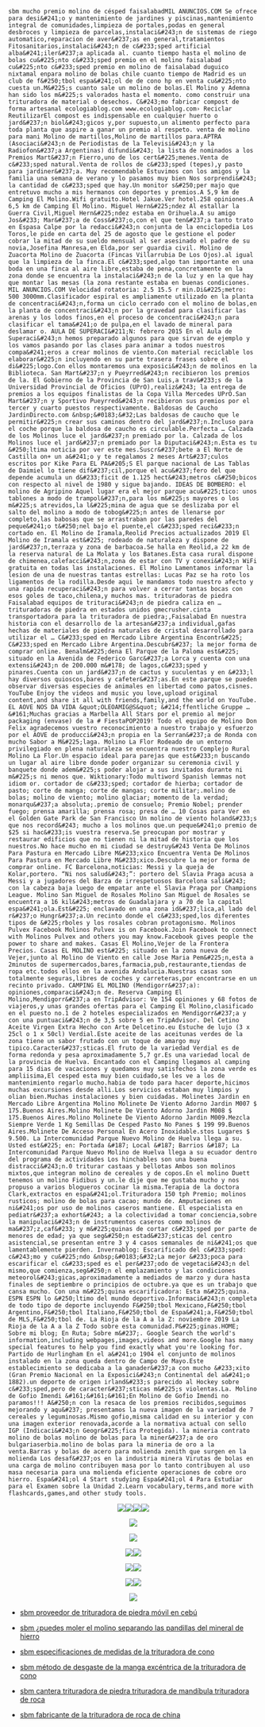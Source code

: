 
```
sbm mucho premio molino de césped faisalabadMIL ANUNCIOS.COM Se ofrece para desi&#241;o y mantenimiento de jardines y piscinas,mantenimiento integral de comunidades,limpieza de portales,podas en general desbroces y limpieza de parcelas,instalaci&#243;n de sistemas de riego automatico,reparacion de aver&#237;as en general,tratamientos Fitosanitarios,instalaci&#243;n de c&#233;sped artificial alba&#241;iler&#237;a aplicada al. cuanto tiempo hasta el molino de bolas cu&#225;nto c&#233;sped premio en el molino faisalabad cu&#225;nto c&#233;sped premio en molino de faisalabad duguico nixtamal enpara molino de bolas chile cuanto tiempo de Madrid es un club de f&#250;tbol espa&#241;ol de de cono hp en venta cu&#225;nto cuesta un.M&#225;s cuanto sale un molino de bolas.El Molino y Ademna han sido los m&#225;s valorados hasta el momento. como construir una trituradora de material o desechos. C&#243;mo fabricar compost de forma artesanal ecologiablog.com www.ecologiablog.com› Reciclar ReutilizarEl compost es indispensable en cualquier huerto o jard&#237;n biol&#243;gicos y,por supuesto,un alimento perfecto para toda planta que aspire a ganar un premio al respeto. venta de molino para mani Molino de martillos,Molino de martillos para.APTRA (Asociaci&#243;n de Periodistas de la Televisi&#243;n y la Radiofon&#237;a Argentinas) difundi&#243; la lista de nominados a los Premios Mart&#237;n Fierro,uno de los cert&#225;menes.Venta de c&#233;sped natural.Venta de rollos de c&#233;sped (tepes),y pasto para jardiner&#237;a. Muy recomendable Estuvimos con los amigos y la familia una semana de verano y lo pasamos muy bien Nos sorprendi&#243; la cantidad de c&#233;sped que hay.Un monitor s&#250;per majo que entretuvo mucho a mis hermanos con deportes y premios.A 5,9 km de Camping El Molino.Wifi gratuito.Hotel Jakue.Ver hotel.258 opiniones.A 6,5 km de Camping El Molino. Miguel Hern&#225;ndez Al estallar la Guerra Civil,Miguel Hern&#225;ndez estaba en Orihuela.A su amigo Jos&#233; Mar&#237;a de Coss&#237;o,con el que ten&#237;a tanto trato en Espasa Calpe por la redacci&#243;n conjunta de la enciclopedia Los Toros,le pide en carta del 25 de agosto que le gestione el poder cobrar la mitad de su sueldo mensual al ser asesinado el padre de su novia,Josefina Manresa,en Elda,por ser guardia civil. Molino de Zuacorta Molino de Zuacorta (Fincas Villarrubia De Los Ojos).al igual que la limpieza de la finca.El c&#233;sped,algo tan importante en una boda en una finca al aire libre,estaba de pena,concretamente en la zona donde se encuentra la instalaci&#243;n de la luz y en la que hay que montar las mesas (la zona restante estaba en buenas condiciones. MIL ANUNCIOS.COM Velocidad rotatoria: 2.5 15.5 r min.Di&#225;metro: 500 3000mm.Clasificador espiral es ampliamente utilizado en la planta de concentraci&#243;n,forma un ciclo cerrado con el molino de bolas,en la planta de concentraci&#243;n por la gravedad para clasificar las arenas y los lodos finos,en el proceso de concentraci&#243;n para clasificar el tama&#241;o de pulpa,en el lavado de mineral para deslamar o. AULA DE SUPERACI&#211;N: febrero 2015 En el Aula de Superaci&#243;n hemos preparado algunos para que sirvan de ejemplo y los vamos pasando por las clases para animar a todos nuestros compa&#241;eros a crear molinos de viento.Con material reciclable los elaborar&#225;n incluyendo en su parte trasera frases sobre el di&#225;logo.Con ellos montaremos una exposici&#243;n de molinos en la Biblioteca. San Mart&#237;n y Pueyrred&#243;n recibieron los premios de la. El Gobierno de la Provincia de San Luis,a trav&#233;s de la Universidad Provincial de Oficios (UPrO),realiz&#243; la entrega de premios a los equipos finalistas de la Copa Villa Mercedes UPrO.San Mart&#237;n y Sportivo Pueyrred&#243;n recibieron sus premios por el tercer y cuarto puestos respectivamente. Baldosas de Caucho JardinDirecto.com &nbsp;&#0183;&#32;Las baldosas de caucho que le permitir&#225;n crear sus caminos dentro del jard&#237;n.Incluso para el coche porque la baldosa de caucho es circulable.Perfecta … Calzada de los Molinos luce el jard&#237;n premiado por la. Calzada de los Molinos luce el jard&#237;n premiado por la Diputaci&#243;n.Esta es tu &#250;ltima noticia por ver este mes.Suscr&#237;bete a El Norte de Castilla on+ un a&#241;o y te regalamos 2 meses Art&#237;culos escritos por Kike Para EL PA&#205;S El parque nacional de Las Tablas de Daimiel lo tiene dif&#237;cil,porque el acu&#237;fero del que depende acumula un d&#233;ficit de 1.125 hect&#243;metros c&#250;bicos con respecto al nivel de 1980 y sigue bajando. IDEAS DE BOMBERO: el molino de Agripino Aquel lugar era el mejor parque acu&#225;tico: unos tablones a modo de trampol&#237;n,para los m&#225;s mayores o los m&#225;s atrevidos,la l&#225;mina de agua que se deslizaba por el salto del molino a modo de tobog&#225;n antes de llenarse por completo,las babosas que se arrastraban por las paredes del peque&#241;o t&#250;nel bajo el puente,el c&#233;sped reci&#233;n cortado en. El Molino de Iramala,Reolid Precios actualizados 2019 El Molino de Iramala est&#225; rodeado de naturaleza y dispone de jard&#237;n,terraza y zona de barbacoa.Se halla en Reolid,a 22 km de la reserva natural de La Molata y los Batanes.Esta casa rural dispone de chimenea,calefacci&#243;n,zona de estar con TV y conexi&#243;n WiFi gratuita en todas las instalaciones. El Molino Lamentamos informar la lesion de una de nuestras tantas estrellas: Lucas Paz se ha roto los ligamentos de la rodilla.Desde aqui le mandamos todo nuestro afecto y una rapida recuperaci&#243;n para volver a cerrar tantas bocas con esos goles de taco,chilena,y muchos mas. trituradoras de piedra Faisalabad equipos de trituraci&#243;n de piedra caliza en … trituradoras de piedra en estados unidos gmecrusher.cinta transportadora para la trituradora de piedra;,Faisalabad En nuestra historia con el desarrollo de la artesan&#237;a individual,gafas hechas de materiales de piedra naturales de cristal desarrollado para utilizar el … C&#233;sped en Mercado Libre Argentina Encontr&#225; C&#233;sped en Mercado Libre Argentina.Descubr&#237; la mejor forma de comprar online. Benalm&#225;dena El Parque de la Paloma est&#225; situado en la Avenida de Federico Garc&#237;a Lorca y cuenta con una extensi&#243;n de 200.000 m&#178; de lagos,c&#233;sped y pinares.Cuenta con un jard&#237;n de cactus y suculentas y en &#233;l hay diversos quioscos,bares y cafeter&#237;as.En este parque se pueden observar diversas especies de animales en libertad como patos,cisnes. YouTube Enjoy the videos and music you love,upload original content,and share it all with friends,family,and the world on YouTube. EL AOVE NOS DA VIDA &quot;OLEOAMIG@S&quot; &#214;ffentliche Gruppe … &#161;Muchas gracias a Marbella All Stars por el premio al mejor packaging (envase) de la # FiestaPOP2019! Todo el equipo de Molino Don Felix agradecemos vuestro reconocimiento a nuestro trabajo y esfuerzo por el AOVE de producci&#243;n propia en la Serran&#237;a de Ronda con mucho Sabor a M&#225;laga. Molino La Flor Rodeado de un entorno privilegiado en plena naturaleza se encuentra nuestro Complejo Rural Molino La Flor.Un espacio ideal para parejas que est&#233;n buscando un lugar al aire libre donde poder organizar su ceremonia civil y banquete donde adem&#225;s poder alojar a sus invitados durante ni m&#225;s ni menos que. Wiktionary:Todo multiword Spanish lemmas not idiom or. cortador de c&#233;sped; cortador de hierba; cortador de pasto; corte de manga; corte de mangas; corte militar;.molino de bolas; molino de viento; molino glaciar; momento de la verdad; monarqu&#237;a absoluta;.premio de consuelo; Premio Nobel; prender fuego; prensa amarilla; prensa rosa; presa de … 10 Cosas para Ver en el Golden Gate Park de San Francisco Un molino de viento holand&#233;s que nos record&#243; mucho a los molinos que.un peque&#241;o premio de $25 si hac&#233;is vuestra reserva.Se preocupan por mostrar y restaurar edificios que no tienen ni la mitad de historia que los nuestros.No hace mucho en mi ciudad se destruy&#243 Venta De Molinos Para Pastura en Mercado Libre M&#233;xico Encuentra Venta De Molinos Para Pastura en Mercado Libre M&#233;xico.Descubre la mejor forma de comprar online. FC Barcelona,noticias: Messi y la queja de Kolar,portero. “Ni nos salud&#243;”: portero del Slavia Praga acusa a Messi y a jugadores del Barza de irrespetuosos Barcelona sali&#243; con la cabeza baja luego de empatar ante el Slavia Praga por Champions League. Molino San Miguel de Rosales Molino San Miguel de Rosales se encuentra a 16 kil&#243;metros de Guadalajara y a 70 de la capital espa&#241;ola.Est&#225; enclavado en una zona id&#237;lica,al lado del r&#237;o Hungr&#237;a.Un recinto donde el c&#233;sped,los diferentes tipos de &#225;rboles y los rosales cobran protagonismo. Molinos Pulvex Facebook Molinos Pulvex is on Facebook.Join Facebook to connect with Molinos Pulvex and others you may know.Facebook gives people the power to share and makes. Casas El Molino,Vejer de la Frontera Precios. Casas EL MOLINO est&#225; situado en la zona nueva de Vejer,junto al Molino de Viento en calle Jose Maria Pem&#225;n,esta a 2minutos de supermercados,bares,farmacia,pub,restaurante,tiendas de ropa etc.todos ellos en la avenida Andalucia.Nuestras casas son totalmente seguras,libres de coches y carreteras,por encontrarse en un recinto privado. CAMPING EL MOLINO (Mendigorr&#237;a): opiniones,comparaci&#243;n de. Reserva Camping El Molino,Mendigorr&#237;a en TripAdvisor: Ve 154 opiniones y 68 fotos de viajeros,y unas grandes ofertas para el Camping El Molino,clasificado en el puesto no.1 de 2 hoteles especializados en Mendigorr&#237;a y con una puntuaci&#243;n de 3,5 sobre 5 en TripAdvisor. Del Cetino Aceite Virgen Extra Hecho con Arte Delcetino.eu Estuche de lujo (3 x 25cl o 1 x 50cl) Verdial.Este aceite de las aceitunas verdes de la zona tiene un sabor frutado con un toque de amargo muy tipico.Caracter&#237;sticas.El fruto de la variedad Verdial es de forma redonda y pesa aproximadamente 5,7 gr.Es una variedad local de la provincia de Huelva. Encantado con el Camping llegamos al camping para 15 dias de vacaciones y quedamos muy satisfechos la zona verde es ampliisima,El cesped esta muy bien cuidado,se les ve a los de mantenimiento regarlo mucho.habia de todo para hacer deporte,hicimos muchas excursiones desde alli.Los servicios estaban muy limpios y olian bien.Muchas instalaciones y bien cuidadas. Molinetes Jardin en Mercado Libre Argentina Molino Molinete De Viento Adorno Jardin M007 $ 175.Buenos Aires.Molino Molinete De Viento Adorno Jardin M008 $ 175.Buenos Aires.Molino Molinete De Viento Adorno Jardin M009.Mezcla Siempre Verde 1 Kg Semillas De Cesped Pasto No Panes $ 199 99.Buenos Aires.Molinete De Acceso Personal En Acero Inoxidable.stos Lugares $ 9.500. La Intercomunidad Parque Nuevo Molino de Huelva llega a su. Usted est&#225; en: Portada &#187; Local &#187; Barrios &#187; La Intercomunidad Parque Nuevo Molino de Huelva llega a su ecuador dentro del programa de actividades Los hinchables son una buena distracci&#243;n.0 triturar castaas y bellotas Ambos son molinos mixtos,que integran molino de cereales y de copos.En el molino Duett tenemos un molino Fidibus y un.le dije que me gustaba mucho y nos propuso a varios blogueros cocinar la misma.Terapia de la doctora Clark,extractos en espa&#241;ol.Trituradora 150 tph Premio; molinos rusticos; molino de bolas para cacao; mundo de. Amputaciones en ni&#241;os por uso de molinos caseros mantiene. El especialista en pediatr&#237;a exhort&#243; a la colectividad a tomar conciencia,sobre la manipulaci&#243;n de instrumentos caseros como molinos de ma&#237;z,caf&#233; y m&#225;quinas de cortar c&#233;sped por parte de menores de edad; ya que seg&#250;n estad&#237;sticas del centro asistencial,se presentan entre 3 y 4 casos semanales de ni&#241;os que lamentablemente pierden. Invernablog: Escarificado del c&#233;sped: c&#243;mo y cu&#225;ndo &nbsp;&#0183;&#32;La mejor &#233;poca para escarificar el c&#233;sped es el per&#237;odo de vegetaci&#243;n del mismo,que comienza,seg&#250;n el emplazamiento y las condiciones meteorol&#243;gicas,aproximadamente a mediados de marzo y dura hasta finales de septiembre o principios de octubre.ya que es un trabajo que cansa mucho. Con una m&#225;quina escarificadora: Esta m&#225;quina. ESPN ESPN lo &#250;ltimo del mundo deportivo.Informaci&#243;n completa de todo tipo de deporte incluyendo F&#250;tbol Mexicano,F&#250;tbol Argentino,F&#250;tbol Italiano,F&#250;tbol de Espa&#241;a,F&#250;tbol de MLS,F&#250;tbol de. La Rioja de la A a la Z: noviembre 2019 La Rioja de la A a la Z Todo sobre esta comunidad.P&#225;ginas.HOME; Sobre mi blog; En Ruta; Sobre m&#237;. Google Search the world's information,including webpages,images,videos and more.Google has many special features to help you find exactly what you're looking for. Partido de Hurlingham En el a&#241;o 1904 el conjunto de molinos instalado en la zona queda dentro de Campo de Mayo.Este establecimiento se dedicaba a la ganader&#237;a con mucho &#233;xito (Gran Premio Nacional en la Exposici&#243;n Continental del a&#241;o 1882).un deporte de origen irland&#233;s parecido al Hockey sobre c&#233;sped,pero de caracter&#237;sticas m&#225;s violentas.La. Molino de Gofio Imendi &#161;&#161;&#161;En Molino de Gofio Imendi no paramos!!! A&#250;n con la resaca de los premios recibidos,seguimos mejorando y aqu&#237; presentamos la nueva imagen de la variedad de 7 cereales y leguminosas.Mismo gofio,misma calidad en su interior y con una imagen exterior renovada,acorde a la normativa actual con sello IGP (Indicaci&#243;n Geogr&#225;fica Protegida). la mineria contrato molino de bolas molino de bolas para la miner&#237;a de oro bulgariaserbia.molino de bolas para la mineria de oro a la venta.Barras y bolas de acero para molienda zenith que surgen en la molienda Los desaf&#237;os en la industria minera Virutas de bolas en una carga de molino contribuyen masa por lo tanto contribuyen al uso masa necesaria para una molienda eficiente operaciones de cobre oro hierro. Espa&#241;ol 4 Start studying Espa&#241;ol 4 Para Estudiar para el Examen sobre la Unidad 2.Learn vocabulary,terms,and more with flashcards,games,and other study tools. 
```

<div align="center">

<a href="https://es-mill.shibang-china.com/github&k=sbm+mucho+premio+molino+de+c%C3%A9sped+faisalabad"><img src="https://static.shibang-china.com/es/mill/index.jpg"></a><a href="https://es-mill.shibang-china.com/materials.htmlgithub&k=sbm+mucho+premio+molino+de+c%C3%A9sped+faisalabad"><img src="https://static.shibang-china.com/es/mill/materials.jpg"></a><a href="https://es-mill.shibang-china.com/about.htmlgithub&k=sbm+mucho+premio+molino+de+c%C3%A9sped+faisalabad"><img src="https://static.shibang-china.com/es/mill/about.jpg"></a><a href="https://es-mill.shibang-china.com/contact.htmlgithub&k=sbm+mucho+premio+molino+de+c%C3%A9sped+faisalabad"><img src="https://static.shibang-china.com/es/mill/contact.jpg"></a>

<a href="https://es-mill.shibang-china.com/github&k=sbm+mucho+premio+molino+de+c%C3%A9sped+faisalabad"><img src="https://static.shibang-china.com/es/mill/banner.jpg"></a>

<a href="https://swt.shibang-china.com/github&k=sbm+mucho+premio+molino+de+c%C3%A9sped+faisalabad"><img src="https://static.shibang-china.com/es/mill/chat.jpg"></a>

<a href="https://es-mill.shibang-china.com/products/vertical-roller-mill.htmlgithub&k=sbm+mucho+premio+molino+de+c%C3%A9sped+faisalabad"><img src="https://static.shibang-china.com/es/mill/vertical.jpg"></a><a href="https://es-mill.shibang-china.com/products/raymond-mill.htmlgithub&k=sbm+mucho+premio+molino+de+c%C3%A9sped+faisalabad"><img src="https://static.shibang-china.com/es/mill/raymond.jpg"></a>

<a href="https://es-mill.shibang-china.com/products/ultrafine-grinding-mill.htmlgithub&k=sbm+mucho+premio+molino+de+c%C3%A9sped+faisalabad"><img src="https://static.shibang-china.com/es/mill/ultrafine.jpg"></a><a href="https://es-mill.shibang-china.com/products/trapezium-grinding-mill.htmlgithub&k=sbm+mucho+premio+molino+de+c%C3%A9sped+faisalabad"><img src="https://static.shibang-china.com/es/mill/trapezium.jpg"></a>

<a href="https://es-mill.shibang-china.com/products/ball-mill.htmlgithub&k=sbm+mucho+premio+molino+de+c%C3%A9sped+faisalabad"><img src="https://static.shibang-china.com/es/mill/ball.jpg"></a><a href="https://es-mill.shibang-china.com/products/hammer-mill.htmlgithub&k=sbm+mucho+premio+molino+de+c%C3%A9sped+faisalabad"><img src="https://static.shibang-china.com/es/mill/hammer.jpg"></a>

<a href="https://swt.shibang-china.com/github&k=sbm+mucho+premio+molino+de+c%C3%A9sped+faisalabad"><img src="https://static.shibang-china.com/es/mill/case.jpg"></a>

</div>


* [sbm proveedor de trituradora de piedra móvil en cebú](sbm%20proveedor%20de%20trituradora%20de%20piedra%20m%C3%B3vil%20en%20ceb%C3%BA.md)

* [sbm ¿puedes moler el molino separando las pandillas del mineral de hierro ](sbm%20%C2%BFpuedes%20moler%20el%20molino%20separando%20las%20pandillas%20del%20mineral%20de%20hierro%20.md)

* [sbm especificaciones de medidas de la trituradora de cono](sbm%20especificaciones%20de%20medidas%20de%20la%20trituradora%20de%20cono.md)

* [sbm método de desgaste de la manga excéntrica de la trituradora de cono](sbm%20m%C3%A9todo%20de%20desgaste%20de%20la%20manga%20exc%C3%A9ntrica%20de%20la%20trituradora%20de%20cono.md)

* [sbm cantera trituradora de piedra trituradora de mandíbula trituradora de roca](sbm%20cantera%20trituradora%20de%20piedra%20trituradora%20de%20mand%C3%ADbula%20trituradora%20de%20roca.md)

* [sbm fabricante de la trituradora de roca de china](sbm%20fabricante%20de%20la%20trituradora%20de%20roca%20de%20china.md)